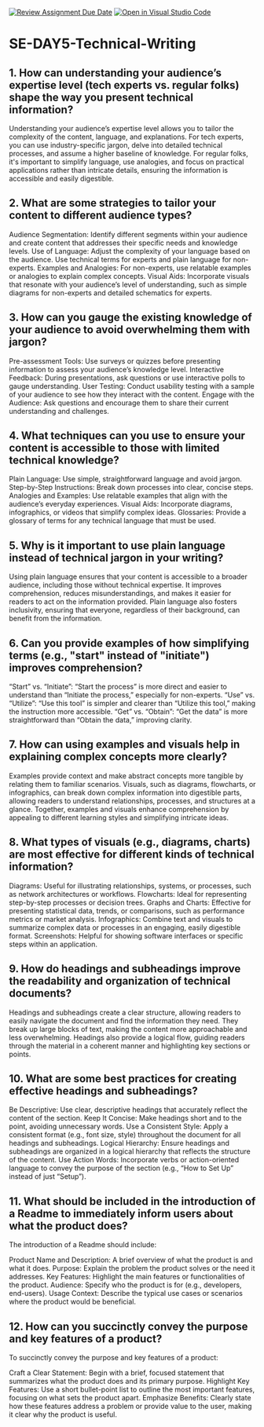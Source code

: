 [![Review Assignment Due Date](https://classroom.github.com/assets/deadline-readme-button-22041afd0340ce965d47ae6ef1cefeee28c7c493a6346c4f15d667ab976d596c.svg)](https://classroom.github.com/a/zsAR-pyY)
[![Open in Visual Studio Code](https://classroom.github.com/assets/open-in-vscode-2e0aaae1b6195c2367325f4f02e2d04e9abb55f0b24a779b69b11b9e10269abc.svg)](https://classroom.github.com/online_ide?assignment_repo_id=15656467&assignment_repo_type=AssignmentRepo)
# SE-DAY5-Technical-Writing
## 1. How can understanding your audience’s expertise level (tech experts vs. regular folks) shape the way you present technical information?
Understanding your audience’s expertise level allows you to tailor the complexity of the content, language, and explanations. For tech experts, you can use industry-specific jargon, delve into detailed technical processes, and assume a higher baseline of knowledge. For regular folks, it's important to simplify language, use analogies, and focus on practical applications rather than intricate details, ensuring the information is accessible and easily digestible.

## 2. What are some strategies to tailor your content to different audience types?
Audience Segmentation: Identify different segments within your audience and create content that addresses their specific needs and knowledge levels.
Use of Language: Adjust the complexity of your language based on the audience. Use technical terms for experts and plain language for non-experts.
Examples and Analogies: For non-experts, use relatable examples or analogies to explain complex concepts.
Visual Aids: Incorporate visuals that resonate with your audience’s level of understanding, such as simple diagrams for non-experts and detailed schematics for experts.

## 3. How can you gauge the existing knowledge of your audience to avoid overwhelming them with jargon?
Pre-assessment Tools: Use surveys or quizzes before presenting information to assess your audience’s knowledge level.
Interactive Feedback: During presentations, ask questions or use interactive polls to gauge understanding.
User Testing: Conduct usability testing with a sample of your audience to see how they interact with the content.
Engage with the Audience: Ask questions and encourage them to share their current understanding and challenges.

## 4. What techniques can you use to ensure your content is accessible to those with limited technical knowledge?
Plain Language: Use simple, straightforward language and avoid jargon.
Step-by-Step Instructions: Break down processes into clear, concise steps.
Analogies and Examples: Use relatable examples that align with the audience’s everyday experiences.
Visual Aids: Incorporate diagrams, infographics, or videos that simplify complex ideas.
Glossaries: Provide a glossary of terms for any technical language that must be used.

## 5. Why is it important to use plain language instead of technical jargon in your writing?
Using plain language ensures that your content is accessible to a broader audience, including those without technical expertise. It improves comprehension, reduces misunderstandings, and makes it easier for readers to act on the information provided. Plain language also fosters inclusivity, ensuring that everyone, regardless of their background, can benefit from the information.

## 6. Can you provide examples of how simplifying terms (e.g., "start" instead of "initiate") improves comprehension?
“Start” vs. “Initiate”: “Start the process” is more direct and easier to understand than “Initiate the process,” especially for non-experts.
“Use” vs. “Utilize”: “Use this tool” is simpler and clearer than “Utilize this tool,” making the instruction more accessible.
“Get” vs. “Obtain”: “Get the data” is more straightforward than “Obtain the data,” improving clarity.

## 7. How can using examples and visuals help in explaining complex concepts more clearly?
Examples provide context and make abstract concepts more tangible by relating them to familiar scenarios. Visuals, such as diagrams, flowcharts, or infographics, can break down complex information into digestible parts, allowing readers to understand relationships, processes, and structures at a glance. Together, examples and visuals enhance comprehension by appealing to different learning styles and simplifying intricate ideas.

## 8. What types of visuals (e.g., diagrams, charts) are most effective for different kinds of technical information?
Diagrams: Useful for illustrating relationships, systems, or processes, such as network architectures or workflows.
Flowcharts: Ideal for representing step-by-step processes or decision trees.
Graphs and Charts: Effective for presenting statistical data, trends, or comparisons, such as performance metrics or market analysis.
Infographics: Combine text and visuals to summarize complex data or processes in an engaging, easily digestible format.
Screenshots: Helpful for showing software interfaces or specific steps within an application.

## 9. How do headings and subheadings improve the readability and organization of technical documents?
Headings and subheadings create a clear structure, allowing readers to easily navigate the document and find the information they need. They break up large blocks of text, making the content more approachable and less overwhelming. Headings also provide a logical flow, guiding readers through the material in a coherent manner and highlighting key sections or points.

## 10. What are some best practices for creating effective headings and subheadings?
Be Descriptive: Use clear, descriptive headings that accurately reflect the content of the section.
Keep It Concise: Make headings short and to the point, avoiding unnecessary words.
Use a Consistent Style: Apply a consistent format (e.g., font size, style) throughout the document for all headings and subheadings.
Logical Hierarchy: Ensure headings and subheadings are organized in a logical hierarchy that reflects the structure of the content.
Use Action Words: Incorporate verbs or action-oriented language to convey the purpose of the section (e.g., “How to Set Up” instead of just “Setup”).

## 11. What should be included in the introduction of a Readme to immediately inform users about what the product does?
The introduction of a Readme should include:

Product Name and Description: A brief overview of what the product is and what it does.
Purpose: Explain the problem the product solves or the need it addresses.
Key Features: Highlight the main features or functionalities of the product.
Audience: Specify who the product is for (e.g., developers, end-users).
Usage Context: Describe the typical use cases or scenarios where the product would be beneficial.

## 12. How can you succinctly convey the purpose and key features of a product?
To succinctly convey the purpose and key features of a product:

Craft a Clear Statement: Begin with a brief, focused statement that summarizes what the product does and its primary purpose.
Highlight Key Features: Use a short bullet-point list to outline the most important features, focusing on what sets the product apart.
Emphasize Benefits: Clearly state how these features address a problem or provide value to the user, making it clear why the product is useful.
